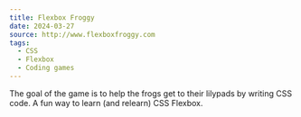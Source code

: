 ```yaml
---
title: Flexbox Froggy
date: 2024-03-27
source: http://www.flexboxfroggy.com
tags:
  - CSS
  - Flexbox
  - Coding games
---
```


The goal of the game is to help the frogs get to their lilypads by writing CSS code. A fun way to learn (and relearn) CSS Flexbox.
